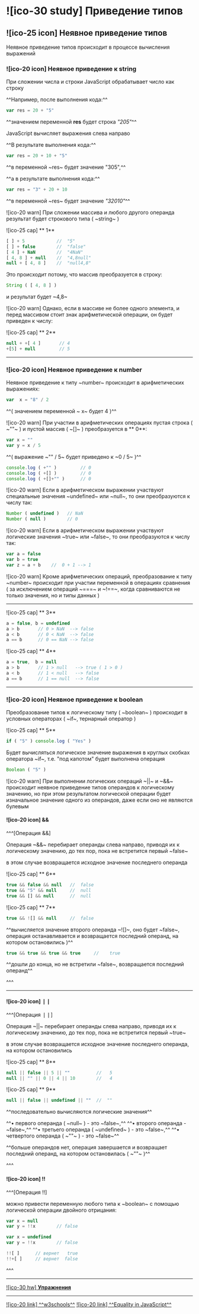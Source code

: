 # ![ico-30 study] Приведение типов


## ![ico-25 icon] Неявное приведение типов

Неявное приведение типов происходит в процессе вычисления выражений

### ![ico-20 icon] Неявное приведение к string

При сложении числа и строки JavaScript обрабатывает число как строку

^^Например, после выполнения кода:^^

~~~js
var res = 20 + "5"
~~~

^^значением переменной **res** будет строка _"205"_^^

JavaScript вычисляет выражения слева направо

^^В результате выполнения кода:^^

~~~js
var res = 20 + 10 + "5"
~~~

^^в переменной ~res~ будет значение "305",^^

^^а в результате выполнения кода:^^

~~~js
var res = "3" + 20 + 10
~~~

^^в переменной ~res~ будет значение _"32010"_^^

![ico-20 warn] При сложении массива и любого другого операнда результат будет строкового типа ( ~string~ )

![ico-25 cap] ** 1**

~~~js
[ ] + 5            //  "5"
[ ] + false        //  "false"
[ 4 ] + NaN        //  "4NaN"
[ 4, 8 ] + null    //  "4,8null"
null + [ 4, 8 ]    //  "null4,8"
~~~

Это происходит потому, что массив преобразуется в строку:

~~~js
String ( [ 4, 8 ] )
~~~

и результат будет   ~4,8~

![ico-20 warn] Однако, если в массиве не более одного элемента, и перед массивом стоит знак арифметической операции, он будет приведен к числу:

![ico-25 cap] ** 2**

~~~js
null + +[ 4 ]       // 4
+[5] + null         // 5
~~~

_____________________________________________________________________

### ![ico-20 icon] Неявное приведение к number


Неявное приведение к типу  ~number~ происходит в арифметических выражениях:

~~~js
var  x = "8" / 2
~~~

^^( значением переменной ~ x~ будет 4 )^^

![ico-20 warn] При участии в арифметических операциях пустая строка ( ~""~ ) и пустой массив ( ~[]~ ) преобразуется в ** 0**:

~~~js
var x = ""
var y = x / 5
~~~

^^( выражение  ~"" / 5~   будет приведено к   ~0 / 5~ )^^

~~~js
console.log ( +"" )         // 0
console.log ( +[] )         // 0
console.log ( +[]+"" )      // 0
~~~

![ico-20 warn] Если в арифметическом выражении участвуют специальные значения ~undefined~ или ~null~, то они преобразуются к числу так:

~~~js
Number ( undefined )   // NaN
Number ( null )        // 0
~~~

![ico-20 warn] Если в арифметическом выражении участвуют логические значения ~true~ или ~false~, то они преобразуются к числу так:

~~~js
var a = false
var b = true
var z = a + b    //  0 + 1 --> 1
~~~

![ico-20 warn] Кроме арифметических операций, преобразование к типу ~number~ происходит при участии переменной в операциях сравнения ( за исключением операций   ~===~  и  ~!==~,  когда сравниваются не только значения, но и типы данных )

____________________________________________________________

![ico-25 cap] ** 3**

~~~js
a = false, b = undefined
a > b       // 0 > NaN  --> false
a < b       // 0 < NaN  --> false
a == b      // 0 == NaN --> false
~~~

![ico-25 cap] ** 4**

~~~js
a = true,  b = null
a > b       // 1 > null   --> true ( 1 > 0 )
a < b       // 1 < null   --> false
a == b      // 1 == null  --> false
~~~

___________________________________________________________________

### ![ico-20 icon] Неявное приведение к boolean

Преобразование типов к логическому типу ( ~boolean~ ) происходит в условных операторах ( ~if~, тернарный оператор )

![ico-25 cap] ** 5**

~~~js
if ( "5" ) console.log ( "Yes" )
~~~

Будет вычисляться логическое значение выражения  в круглых скобках оператора ~if~, т.е. "под капотом" будет выполнена операция

~~~js
Boolean ( "5" )
~~~

![ico-20 warn] При выполнении логических операций  ~||~  и  ~&&~ происходит неявное приведение типов операндов к логическому значению, но при этом результатом логической операции будет изначальное значение одного из операндов, даже если оно не являются булевым

#### ![ico-20 icon] &&

^^^[Операция&nbsp;&&]

Операция ~&&~  перебирает операнды слева направо, приводя их к логическому значению, до тех пор, пока не встретится первый ~false~

в этом случае возвращается исходное значение последнего операнда

![ico-25 cap] ** 6**

~~~js
true && false && null   //  false
true && "5" && null     //  null
true && [] && null      //  null
~~~

![ico-25 cap] ** 7**

~~~javascript
true && ![] && null     //  false
~~~

^^вычисляется значение второго операнда ~![]~, оно будет ~false~, операция останавливается и возвращается последний операнд, на котором остановились )^^

~~~js
true && true && true && true     //    true
~~~

^^дошли до конца, но не встретили ~false~, возвращается последний операнд^^

^^^
__________________________________________________________________

#### ![ico-20 icon] &#10072;&#10072;

^^^[Операция &#10072;&#10072;]

Операция ~||~  перебирает операнды слева направо, приводя их к логическому значению, до тех пор, пока не встретится первый ~true~

в этом случае возвращается исходное значение последнего операнда, на котором остановились

![ico-25 cap] ** 8**

~~~js
null || false || 5 || ""          //   5
null || "" || 0 || 4 || 10        //   4
~~~

![ico-25 cap] ** 9**

~~~js
null || false || undefined || ""  //  ""
~~~

^^последовательно вычисляются логические значения^^

^^• первого операнда ( ~null~ ) - это ~false~,^^
^^• второго операнда - ~false~,^^
^^• третьего операнда ( ~undefined~ ) - это ~false~,^^
^^• четвертого операнда ( ~""~ ) - это ~false~^^

^^больше операндов нет, операция завершается и возвращает последний операнд, на котором остановилась ( ~""~ )^^

^^^

#### ![ico-20 icon] !!

^^^[Операция !!]

можно привести переменную любого типа к ~boolean~ с помощью логической операции двойного отрицания:

~~~javascript
var x = null
var y = !!x        // false
~~~

~~~javascript
var x = undefined
var y = !!x        // false
~~~

~~~javascript
!![ ]      // вернет   true
!!+[ ]     // вернет  false
~~~

^^^

_____________________________

[![ico-30 hw] **Упражнения**](https://docs.google.com/forms/d/e/1FAIpQLSdFHuyyukF2rmA04BN1AmS5MCNXWgQmR5t7mmxyTpzdBZVGGw/viewform)

_____________________________________________________________________

[![ico-20 link] ^^w3schools^^](https://www.w3schools.com/jsref/jsref_infinity.asp)
[![ico-20 link] ^^Equality in JavaScript^^](https://dorey.github.io/JavaScript-Equality-Table/unified/)
